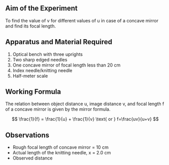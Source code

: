 ## Aim of the Experiment 
To find the value of v for different values of u in case of a concave mirror and find its focal length.

## Apparatus and Material Required 
1. Optical bench with three uprights
2. Two sharp edged needles 
3. One concave mirror of focal length less than 20 cm
4. Index needle/knitting needle 
5. Half-meter scale

## Working Formula 
The relation between object distance u, image distance v, and focal length f of a concave mirror is given by the mirror formula.

$$
\frac{1}{f} = \frac{1}{u} + \frac{1}{v} \text{ or } f=\frac{uv}{u+v}
$$

## Observations 
- Rough focal length of concave mirror = 10 cm 
- Actual length of the knitting needle, x = 2.0 cm 
- Observed distance

